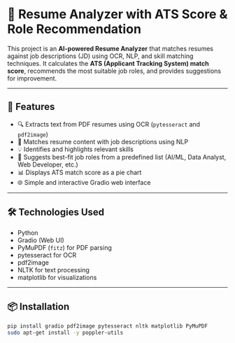 # 📄 Resume Analyzer with ATS Score & Role Recommendation

This project is an **AI-powered Resume Analyzer** that matches resumes against job descriptions (JD) using OCR, NLP, and skill matching techniques. It calculates the **ATS (Applicant Tracking System) match score**, recommends the most suitable job roles, and provides suggestions for improvement.

---

## 🚀 Features

- 🔍 Extracts text from PDF resumes using OCR (`pytesseract` and `pdf2image`)
- 📑 Matches resume content with job descriptions using NLP
- 💡 Identifies and highlights relevant skills
- 🎯 Suggests best-fit job roles from a predefined list (AI/ML, Data Analyst, Web Developer, etc.)
- 📊 Displays ATS match score as a pie chart
- 🌐 Simple and interactive Gradio web interface

---

## 🛠️ Technologies Used

- Python
- Gradio (Web UI)
- PyMuPDF (`fitz`) for PDF parsing
- pytesseract for OCR
- pdf2image
- NLTK for text processing
- matplotlib for visualizations

---

## 📦 Installation

```bash
pip install gradio pdf2image pytesseract nltk matplotlib PyMuPDF
sudo apt-get install -y poppler-utils
